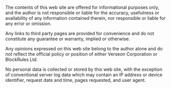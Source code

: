 The contents of this web site are offered for informational purposes only, 
and the author is not responsible or liable for the accuracy, 
usefulness or availability of any information contained therein, 
nor responsible or liable for any error or omission.

Any links to third party pages are provided for convenience 
and do not constitute any guarantee or warranty, implied 
or otherwise.

Any opinions expressed on this web site belong
to the author alone and do not reflect the official policy or
position of either Verseon Corporation or BlockRules Ltd.

No personal data is collected or stored by this web site,
with the exception of conventional server log data which may
contain an IP address or device identifier, request date and
time, pages requested, and user agent.

